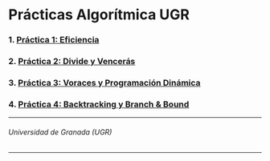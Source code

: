 # Prácticas Algorítmica UGR

### 1. [Práctica 1: Eficiencia](https://github.com/antoniovj1/algoritmica_ugr/tree/master/Practica%201:%20Eficiencia)
### 2. [Práctica 2: Divide y Vencerás](https://github.com/antoniovj1/algoritmica_ugr/tree/master/Practica%202:%20Divide%20y%20Venceras)
### 3. [Práctica 3: Voraces y Programación Dinámica](https://github.com/antoniovj1/algoritmica_ugr/tree/master/Practica%203:%20Voraces%20y%20Progrmacion%20Dinamica)

### 4. [Práctica 4: Backtracking y Branch & Bound](https://github.com/antoniovj1/algoritmica_ugr/tree/master/Practica%204:%20Backtracking%20y%20Branch%20%26%20Bound)
___
###### Universidad de Granada (UGR)
___
